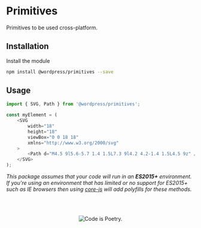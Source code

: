 # Primitives

Primitives to be used cross-platform.

## Installation

Install the module

```bash
npm install @wordpress/primitives --save
```

## Usage

```js
import { SVG, Path } from '@wordpress/primitives';

const myElement = (
	<SVG
		width="18"
		height="18"
		viewBox="0 0 18 18"
		xmlns="http://www.w3.org/2000/svg"
	>
		<Path d="M4.5 9l5.6-5.7 1.4 1.5L7.3 9l4.2 4.2-1.4 1.5L4.5 9z" />
	</SVG>
);
```

_This package assumes that your code will run in an **ES2015+** environment. If you're using an environment that has limited or no support for ES2015+ such as IE browsers then using [core-js](https://github.com/zloirock/core-js) will add polyfills for these methods._

<br/><br/><p align="center"><img src="https://s.w.org/style/images/codeispoetry.png?1" alt="Code is Poetry." /></p>

